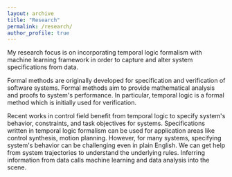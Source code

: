 ```yaml
---
layout: archive
title: "Research"
permalink: /research/
author_profile: true
---
```


My research focus is on incorporating temporal logic formalism with machine learning framework in order to capture and alter system specifications from data.

Formal methods are originally developed for specification and verification of software systems. Formal methods aim to provide mathematical analysis and proofs to system's performance. In particular, temporal logic is a formal method which is initially used for verification. 

Recent works in control field benefit from temporal logic to specify system's behavior, constraints, and task objectives for systems. Specifications written in temporal logic formalism can be used for application areas like control synthesis, motion planning. However, for many systems, specifying system's behavior can be challenging even in plain English. We can get help from system trajectories to understand the underlying rules. Inferring information from data calls machine learning and data analysis into the scene. 